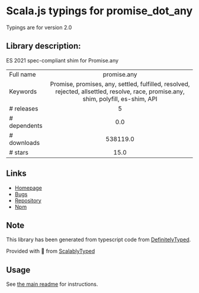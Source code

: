 
# Scala.js typings for promise_dot_any

Typings are for version 2.0

## Library description:
ES 2021 spec-compliant shim for Promise.any

|                    |                 |
| ------------------ | :-------------: |
| Full name          | promise.any |
| Keywords           | Promise, promises, any, settled, fulfilled, resolved, rejected, allsettled, resolve, race, promise.any, shim, polyfill, es-shim, API |
| # releases         | 5 |
| # dependents       | 0.0 |
| # downloads        | 538119.0 |
| # stars            | 15.0 |

## Links
- [Homepage](https://github.com/es-shims/Promise.any#readme)
- [Bugs](https://github.com/es-shims/Promise.any/issues)
- [Repository](https://github.com/es-shims/Promise.any)
- [Npm](https://www.npmjs.com/package/promise.any)
    


## Note
This library has been generated from typescript code from [DefinitelyTyped](https://definitelytyped.org).

Provided with :purple_heart: from [ScalablyTyped](https://github.com/oyvindberg/ScalablyTyped)

## Usage
See [the main readme](../../readme.md) for instructions.


